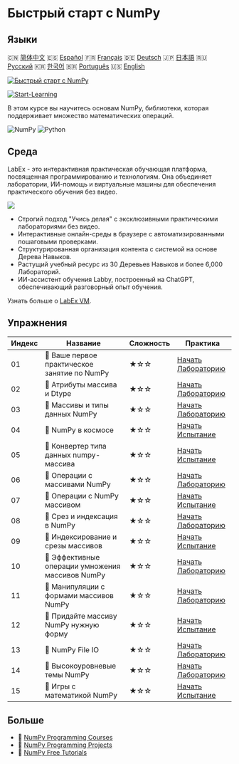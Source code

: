 # Быстрый старт с NumPy

## Языки

🇨🇳 [简体中文](README_zh.md) 🇪🇸 [Español](README_es.md) 🇫🇷 [Français](README_fr.md) 🇩🇪 [Deutsch](README_de.md) 🇯🇵 [日本語](README_ja.md) 🇷🇺 [Русский](README_ru.md) 🇰🇷 [한국어](README_ko.md) 🇧🇷 [Português](README_pt.md) 🇺🇸 [English](README.md) 

[![Быстрый старт с NumPy](https://cover-creator.labex.io/quick-start-with-numpy.png?lang=ru)](https://labex.io/ru/courses/quick-start-with-numpy)

[![Start-Learning](https://img.shields.io/badge/Start-Learning-whitesmoke?style=for-the-badge)](https://labex.io/ru/courses/quick-start-with-numpy)

В этом курсе вы научитесь основам NumPy, библиотеки, которая поддерживает множество математических операций.

![NumPy](https://img.shields.io/badge/NumPy-whitesmoke?style=for-the-badge&logo=numpy)
![Python](https://img.shields.io/badge/Python-whitesmoke?style=for-the-badge&logo=python)


## Среда

LabEx - это интерактивная практическая обучающая платформа, посвященная программированию и технологиям. Она объединяет лаборатории, ИИ-помощь и виртуальные машины для обеспечения практического обучения без видео.

![](https://tutorial-screenshot.getvm.io/images/vm-1725247253.png)

- Строгий подход "Учись делая" с эксклюзивными практическими лабораториями без видео.
- Интерактивные онлайн-среды в браузере с автоматизированными пошаговыми проверками.
- Структурированная организация контента с системой на основе Дерева Навыков.
- Растущий учебный ресурс из 30 Деревьев Навыков и более 6,000 Лабораторий.
- ИИ-ассистент обучения Labby, построенный на ChatGPT, обеспечивающий разговорный опыт обучения.

Узнать больше о [LabEx VM](https://support.labex.io/using-labex/virtual-machine).

## Упражнения

|   Индекс | Название                                         | Сложность   | Практика                                                                                                                                   |
|----------|--------------------------------------------------|-------------|--------------------------------------------------------------------------------------------------------------------------------------------|
|       01 | 📖 Ваше первое практическое занятие по NumPy     | ★☆☆         | <a target='_blank' href='https://labex.io/ru/tutorials/numpy-your-first-numpy-lab-92735'>Начать Лабораторию</a>                            |
|       02 | 📖 Атрибуты массива и Dtype                      | ★☆☆         | <a target='_blank' href='https://labex.io/ru/tutorials/python-array-attributes-and-dtype-8027'>Начать Лабораторию</a>                      |
|       03 | 📖 Массивы и типы данных NumPy                   | ★☆☆         | <a target='_blank' href='https://labex.io/ru/tutorials/python-numpy-arrays-and-data-types-4996'>Начать Лабораторию</a>                     |
|       04 | 🎯 NumPy в космосе                               | ★☆☆         | <a target='_blank' href='https://labex.io/ru/labs/python-numpy-in-space-33961'>Начать Испытание</a>                                        |
|       05 | 🎯 Конвертер типа данных numpy-массива           | ★☆☆         | <a target='_blank' href='https://labex.io/ru/labs/python-numpy-array-datatype-converter-9187'>Начать Испытание</a>                         |
|       06 | 📖 Операции с массивами NumPy                    | ★☆☆         | <a target='_blank' href='https://labex.io/ru/tutorials/numpy-numpy-array-operations-1403'>Начать Лабораторию</a>                           |
|       07 | 🎯 Операции с NumPy массивом                     | ★☆☆         | <a target='_blank' href='https://labex.io/ru/labs/numpy-numpy-array-operation-8708'>Начать Испытание</a>                                   |
|       08 | 📖 Срез и индексация в NumPy                     | ★☆☆         | <a target='_blank' href='https://labex.io/ru/tutorials/python-numpy-slicing-and-indexing-352'>Начать Лабораторию</a>                       |
|       09 | 🎯 Индексирование и срезы массивов               | ★☆☆         | <a target='_blank' href='https://labex.io/ru/labs/python-array-indexing-and-slicing-38504'>Начать Испытание</a>                            |
|       10 | 📖 Эффективные операции умножения массивов NumPy | ★☆☆         | <a target='_blank' href='https://labex.io/ru/tutorials/python-efficient-numpy-array-multiplication-operations-5007'>Начать Лабораторию</a> |
|       11 | 📖 Манипуляции с формами массивов NumPy          | ★☆☆         | <a target='_blank' href='https://labex.io/ru/tutorials/numpy-numpy-shape-manipulation-214'>Начать Лабораторию</a>                          |
|       12 | 🎯 Придайте массиву NumPy нужную форму           | ★☆☆         | <a target='_blank' href='https://labex.io/ru/labs/python-make-numpy-array-your-shape-8687'>Начать Испытание</a>                            |
|       13 | 📖 NumPy File IO                                 | ★☆☆         | <a target='_blank' href='https://labex.io/ru/tutorials/python-numpy-file-io-127'>Начать Лабораторию</a>                                    |
|       14 | 📖 Высокоуровневые темы NumPy                    | ★☆☆         | <a target='_blank' href='https://labex.io/ru/tutorials/python-numpy-advanced-topics-11'>Начать Лабораторию</a>                             |
|       15 | 🎯 Игры с математикой NumPy                      | ★☆☆         | <a target='_blank' href='https://labex.io/ru/labs/python-numpy-math-games-10'>Начать Испытание</a>                                         |

## Больше

- 🔗 [NumPy Programming Courses](https://github.com/labex-labs/awesome-programming-courses)
- 🔗 [NumPy Programming Projects](https://github.com/labex-labs/awesome-programming-projects)
- 🔗 [NumPy Free Tutorials](https://github.com/labex-labs/numpy-free-tutorials)

